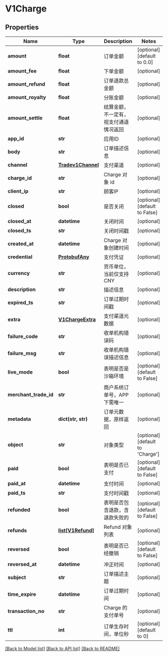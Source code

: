 # V1Charge

## Properties
Name | Type | Description | Notes
------------ | ------------- | ------------- | -------------
**amount** | **float** | 订单金额 | [optional] [default to 0.0]
**amount_fee** | **float** | 下单金额 | [optional] 
**amount_refund** | **float** | 订单退款总金额 | [optional] 
**amount_royalty** | **float** | 分账金额 | [optional] 
**amount_settle** | **float** | 结算金额，不一定有，视支付通道情况返回 | [optional] 
**app_id** | **str** | 应用ID | [optional] 
**body** | **str** | 订单描述信息 | [optional] 
**channel** | [**Tradev1Channel**](Tradev1Channel.md) | 支付渠道 | [optional] 
**charge_id** | **str** | Charge 对象 id | [optional] 
**client_ip** | **str** | 顾客IP | [optional] 
**closed** | **bool** | 是否关闭 | [optional] [default to False]
**closed_at** | **datetime** | 关闭时间 | [optional] 
**closed_ts** | **str** | 关闭时间戳 | [optional] 
**created_at** | **datetime** | Charge 对象创建时间 | [optional] 
**credential** | [**ProtobufAny**](ProtobufAny.md) | 支付凭证 | [optional] 
**currency** | **str** | 货币单位，当前仅支持 CNY | [optional] 
**description** | **str** | 描述信息 | [optional] 
**expired_ts** | **str** | 订单过期时间戳 | [optional] 
**extra** | [**V1ChargeExtra**](V1ChargeExtra.md) | 支付渠道元数据 | [optional] 
**failure_code** | **str** | 收单机构错误码 | [optional] 
**failure_msg** | **str** | 收单机构错误描述信息 | [optional] 
**live_mode** | **bool** | 表明是否是沙箱环境 | [optional] [default to False]
**merchant_trade_id** | **str** | 商户系统订单号，APP下需唯一 | [optional] 
**metadata** | **dict(str, str)** | 订单元数据，原样返回 | [optional] 
**object** | **str** | 对象类型 | [optional] [default to 'Charge']
**paid** | **bool** | 表明是否已支付 | [optional] [default to False]
**paid_at** | **datetime** | 支付时间 | [optional] 
**paid_ts** | **str** | 支付时间戳 | [optional] 
**refunded** | **bool** | 表明是否包含退款，含退款失败的 | [optional] [default to False]
**refunds** | [**list[V1Refund]**](V1Refund.md) | Refund 对象列表 | [optional] 
**reversed** | **bool** | 表明是否已经撤销 | [optional] [default to False]
**reversed_at** | **datetime** | 冲正时间 | [optional] 
**subject** | **str** | 订单描述主题 | [optional] 
**time_expire** | **datetime** | 订单过期时间 | [optional] 
**transaction_no** | **str** | Charge 的支付单号 | [optional] 
**ttl** | **int** | 订单生存时间，单位秒 | [optional] [default to 0]

[[Back to Model list]](../README.md#documentation-for-models) [[Back to API list]](../README.md#documentation-for-api-endpoints) [[Back to README]](../README.md)


